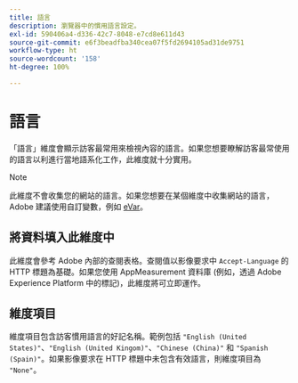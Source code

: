 ```yaml
---
title: 語言
description: 瀏覽器中的慣用語言設定。
exl-id: 590406a4-d336-42c7-8048-e7cd8e611d43
source-git-commit: e6f3beadfba340cea07f5fd2694105ad31de9751
workflow-type: ht
source-wordcount: '158'
ht-degree: 100%

---
```


# 語言

「語言」維度會顯示訪客最常用來檢視內容的語言。如果您想要瞭解訪客最常使用的語言以利進行當地語系化工作，此維度就十分實用。

>[!NOTE]
>
>此維度不會收集您的網站的語言。如果您想要在某個維度中收集網站的語言，Adobe 建議使用自訂變數，例如 [eVar](evar.md)。

## 將資料填入此維度中

此維度會參考 Adobe 內部的查閱表格。查閱值以影像要求中 `Accept-Language` 的 HTTP 標題為基礎。如果您使用 AppMeasurement 資料庫 (例如，透過 Adobe Experience Platform 中的標記)，此維度將可立即運作。

## 維度項目

維度項目包含訪客慣用語言的好記名稱。範例包括 `"English (United States)"`、`"English (United Kingom)"`、`"Chinese (China)"` 和 `"Spanish (Spain)"`。如果影像要求在 HTTP 標題中未包含有效語言，則維度項目為 `"None"`。

